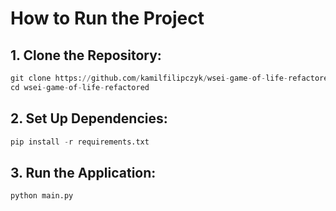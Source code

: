 # How to Run the Project

## 1. Clone the Repository:
```python
git clone https://github.com/kamilfilipczyk/wsei-game-of-life-refactored.git
cd wsei-game-of-life-refactored
```

## 2. Set Up Dependencies:
```python
pip install -r requirements.txt
```

## 3. Run the Application:
```python
python main.py
```
